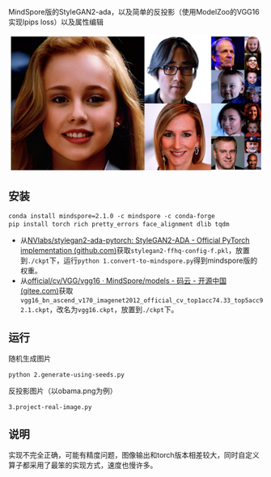 

MindSpore版的StyleGAN2-ada，以及简单的反投影（使用ModelZoo的VGG16实现lpips loss）以及属性编辑

![image-20230818161105253](readme.assets/image-20230818161105253.png)

## 安装

```
conda install mindspore=2.1.0 -c mindspore -c conda-forge
pip install torch rich pretty_errors face_alignment dlib tqdm
```

+ 从[NVlabs/stylegan2-ada-pytorch: StyleGAN2-ADA - Official PyTorch implementation (github.com)](https://github.com/NVlabs/stylegan2-ada-pytorch)获取`stylegan2-ffhq-config-f.pkl`，放置到`./ckpt`下，运行`python 1.convert-to-mindspore.py`得到mindspore版的权重。
+ 从[official/cv/VGG/vgg16 · MindSpore/models - 码云 - 开源中国 (gitee.com)](https://gitee.com/mindspore/models/tree/master/official/cv/VGG/vgg16)获取`vgg16_bn_ascend_v170_imagenet2012_official_cv_top1acc74.33_top5acc92.1.ckpt`，改名为`vgg16.ckpt`，放置到`./ckpt`下。

## 运行

随机生成图片

```
python 2.generate-using-seeds.py
```

反投影图片（以obama.png为例）

```
3.project-real-image.py
```

## 说明

实现不完全正确，可能有精度问题，图像输出和torch版本相差较大，同时自定义算子都采用了最笨的实现方式，速度也慢许多。